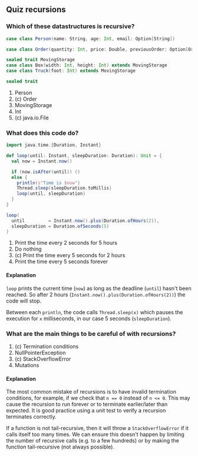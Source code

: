 ## Quiz recursions

### Which of these datastructures is recursive?

```scala
case class Person(name: String, age: Int, email: Option[String])

case class Order(quantity: Int, price: Double, previousOrder: Option[Order])

sealed trait MovingStorage
case class Box(width: Int, height: Int) extends MovingStorage
case class Truck(foot: Int) extends MovingStorage

sealed trait
```

1. Person
1. (c) Order
1. MovingStorage
1. Int
1. (c) java.io.File


### What does this code do?

```scala
import java.time.{Duration, Instant}

def loop(until: Instant, sleepDuration: Duration): Unit = {
  val now = Instant.now()

  if (now.isAfter(until)) ()
  else {
    println(s"Time is $now")
    Thread.sleep(sleepDuration.toMillis)
    loop(until, sleepDuration)
  }
}

loop(
  until         = Instant.now().plus(Duration.ofHours(2)),
  sleepDuration = Duration.ofSeconds(5)
)
```

1. Print the time every 2 seconds for 5 hours
1. Do nothing
1. (c) Print the time every 5 seconds for 2 hours
1. Print the time every 5 seconds forever

#### Explanation

`loop` prints the current time (`now`) as long as the deadline (`until`) hasn't been reached.
So after 2 hours (`Instant.now().plus(Duration.ofHours(2))`) the code will stop.

Between each `println`, the code calls `Thread.sleep(x)` which pauses the execution for `x` milliseconds,
in our case 5 seconds (`sleepDuration`).


### What are the main things to be careful of with recursions?

1. (c) Termination conditions
1. NullPointerException
1. (c) StackOverflowError
1. Mutations

#### Explanation

The most common mistake of recursions is to have invalid termination conditions, for example,
if we check that `n == 0` instead of `n <= 0`. This may cause the recursion to run forever or
to terminate earlier/later than expected. It is good practice using a unit test to verify a
recursion terminates correctly.

If a function is not tail-recursive, then it will throw a `StackOverflowError`
if it calls itself too many times. We can ensure this doesn't happen by limiting the number of
recursive calls (e.g. to a few hundreds) or by making the function tail-recursive (not always possible).